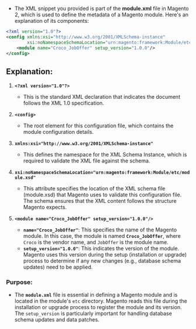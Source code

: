 - The XML snippet you provided is part of the **module.xml** file in Magento 2, which is used to define the metadata of a Magento module. Here's an explanation of its components:

```xml
<?xml version="1.0"?>
<config xmlns:xsi="http://www.w3.org/2001/XMLSchema-instance"
        xsi:noNamespaceSchemaLocation="urn:magento:framework:Module/etc/module.xsd">
    <module name="Croco_JobOffer" setup_version="1.0.0"/>
</config>
```

## Explanation:

1. **`<?xml version="1.0"?>`**
   - This is the standard XML declaration that indicates the document follows the XML 1.0 specification.

2. **`<config>`**
   - The root element for this configuration file, which contains the module configuration details.

3. **`xmlns:xsi="http://www.w3.org/2001/XMLSchema-instance"`**
   - This defines the namespace for the XML Schema Instance, which is required to validate the XML file against the schema.

4. **`xsi:noNamespaceSchemaLocation="urn:magento:framework:Module/etc/module.xsd"`**
   - This attribute specifies the location of the XML schema file (module.xsd) that Magento uses to validate this configuration file. The schema ensures that the XML content follows the structure Magento expects.

5. **`<module name="Croco_JobOffer" setup_version="1.0.0"/>`**
   - **`name="Croco_JobOffer"`**: This specifies the name of the Magento module. In this case, the module is named **`Croco_JobOffer`**, where `Croco` is the vendor name, and `JobOffer` is the module name.
   - **`setup_version="1.0.0"`**: This indicates the version of the module. Magento uses this version during the setup (installation or upgrade) process to determine if any new changes (e.g., database schema updates) need to be applied.

### Purpose:

- The **`module.xml`** file is essential in defining a Magento module and is located in the module's `etc` directory. Magento reads this file during the installation or upgrade process to register the module and its version. The `setup_version` is particularly important for handling database schema updates and data patches.